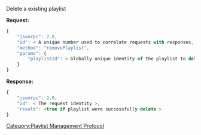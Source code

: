 Delete a existing playlist

**Request:**

``` javascript
{
    "jsonrpc": 2.0,
    "id": < A unique number used to correlate requests with responses, see JSON-RPC specification for more information >,
    "method": "removePlaylist",
    "params": {
        "playlistId": < Globally unique identity of the playlist to delete >,
    }
}
```

**Response:**

``` javascript
{
    "jsonrpc": 2.0,
    "id": < The request identity >,
    "result": <true if playlist were successfully delete >
}
```

[Category:Playlist Management
Protocol](Category:Playlist_Management_Protocol "wikilink")